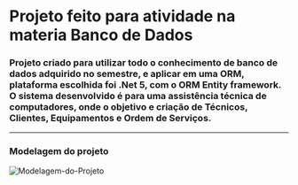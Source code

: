 
<h1>Projeto feito para atividade na materia Banco de Dados</h1>
<h3>Projeto criado para utilizar todo o conhecimento de banco de dados adquirido no semestre, e aplicar em uma ORM, plataforma escolhida foi .Net 5, com o ORM Entity framework. O sistema desenvolvido é para uma assistência técnica de computadores, onde o objetivo e criação de Técnicos, Clientes, Equipamentos e Ordem de Serviços.</h3>

<hr>


<h3>Modelagem do projeto</h3>

![Modelagem-do-Projeto](https://user-images.githubusercontent.com/69221000/169711780-34563873-07c2-4ca5-94b7-05d8b921df51.png)
